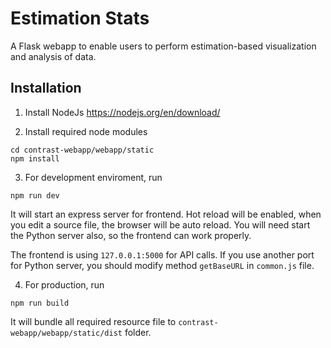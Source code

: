 # Estimation Stats
A Flask webapp to enable users to perform estimation-based visualization and analysis of data.

## Installation

1. Install NodeJs https://nodejs.org/en/download/

2. Install required node modules

```shell
cd contrast-webapp/webapp/static
npm install
```
3. For development  enviroment, run

```shell
npm run dev
```

It will start an express server for frontend. Hot reload will be enabled, when you edit a source file, the browser will be auto reload. You will need start the Python server also, so the frontend can work properly.

The frontend is using `127.0.0.1:5000` for API calls. If you use another port for Python server, you should modify method `getBaseURL` in `common.js` file.

4. For production, run

```console
npm run build
```

It will bundle all required resource file to `contrast-webapp/webapp/static/dist` folder.
